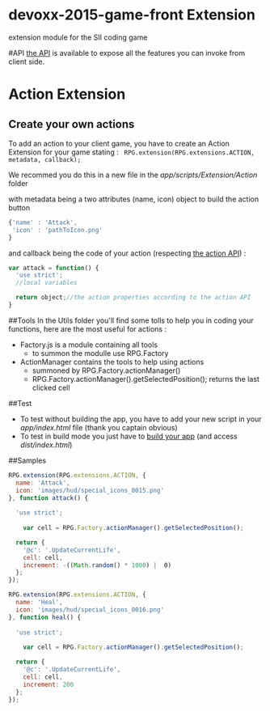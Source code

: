 # devoxx-2015-game-front Extension
extension module for the SII coding game

#API
[the API](http://game.api.devoxx.sii.fr/#!/public/) is available to expose all the features you can invoke from client side.

# Action Extension
## Create your own actions
To add an action to your client game, you have to create an Action Extension for your game stating : 
` RPG.extension(RPG.extensions.ACTION, metadata, callback);`

We recommed you do this in a new file  in the *app/scripts/Extension/Action* folder

with metadata being a two attributes (name, icon) object to build the action button
```javascript
{'name' : 'Attack',
 'icon' : 'pathToIcon.png'
}
```

and callback being the code of your action (respecting [the action API](http://game.api.devoxx.sii.fr/#!/public/topic_game_action_post)) : 
```javascript
var attack = function() {
  'use strict';
  //local variables

  return object;//the action properties according to the action API
}
```

##Tools
In the Utils folder you'll find some tolls to help you in coding your functions, here are the most useful for actions : 
* Factory.js is a module containing all tools
  * to summon the modulle use RPG.Factory
* ActionManager contains the tools to help using actions
  * summoned by RPG.Factory.actionManager()
  * RPG.Factory.actionManager().getSelectedPosition(); returns the last clicked cell

##Test
- To test without building the app, you have to add your new script in your *app/index.html* file (thank you captain obvious)
- To test in build mode you just have to [build your app](https://github.com/groupe-sii/devoxx-2015-game-front#build-your-code-locally) (and access *dist/index.html*)

##Samples
```javascript
RPG.extension(RPG.extensions.ACTION, {
  name: 'Attack',
  icon: 'images/hud/special_icons_0015.png'
}, function attack() {
  
  'use strict';
  
	var cell = RPG.Factory.actionManager().getSelectedPosition();

  return {
    '@c': '.UpdateCurrentLife',
    cell: cell,
    increment: -((Math.random() * 1000) |  0)
  };
});

RPG.extension(RPG.extensions.ACTION, {
  name: 'Heal',
  icon: 'images/hud/special_icons_0016.png'
}, function heal() {
  
  'use strict';
  
	var cell = RPG.Factory.actionManager().getSelectedPosition();

  return {
    '@c': '.UpdateCurrentLife',
    cell: cell,
    increment: 200
  };
});
```